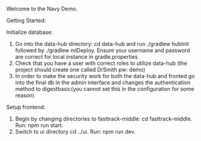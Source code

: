 Welcome to the Navy Demo.

Getting Started:

Initialize database:

1. Go into the data-hub directory: cd data-hub and run ./gradlew hubInit followed by ./gradlew mlDeploy. Ensure your username and password are correct for local instance in gradle.properties
2. Check that you have a user with correct roles to utilize data-hub (the project should create one called DrSmith pw: demo)
3. In order to make the security work for both the data-hub and fronted go into the final db in the admin interface and changes the authentication method to digestbasic(you cannot set this in the configuration for some reason)

Setup frontend:

1. Begin by changing directories to fasttrack-middle: cd fasttrack-middle. Run: npm run start.
2. Switch to ui directory cd ../ui. Run: npm run dev.